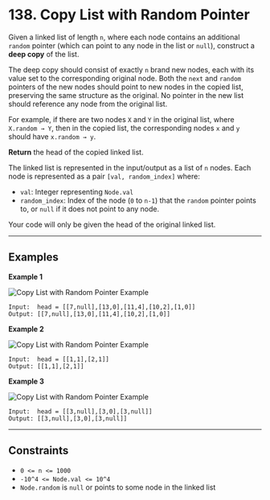 # 138. Copy List with Random Pointer

Given a linked list of length `n`, where each node contains an additional `random` pointer (which can point to any node in the list or `null`), construct a **deep copy** of the list.

The deep copy should consist of exactly `n` brand new nodes, each with its value set to the corresponding original node. Both the `next` and `random` pointers of the new nodes should point to new nodes in the copied list, preserving the same structure as the original. No pointer in the new list should reference any node from the original list.

For example, if there are two nodes `X` and `Y` in the original list, where `X.random → Y`, then in the copied list, the corresponding nodes `x` and `y` should have `x.random → y`.

**Return** the head of the copied linked list.

The linked list is represented in the input/output as a list of `n` nodes. Each node is represented as a pair `[val, random_index]` where:

- `val`: Integer representing `Node.val`
- `random_index`: Index of the node (`0` to `n-1`) that the `random` pointer points to, or `null` if it does not point to any node.

Your code will only be given the head of the original linked list.

---

## Examples

**Example 1**

![Copy List with Random Pointer Example](https://assets.leetcode.com/uploads/2019/12/18/e1.png)

```
Input:  head = [[7,null],[13,0],[11,4],[10,2],[1,0]]
Output: [[7,null],[13,0],[11,4],[10,2],[1,0]]
```

**Example 2**

![Copy List with Random Pointer Example](https://assets.leetcode.com/uploads/2019/12/18/e2.png)

```
Input:  head = [[1,1],[2,1]]
Output: [[1,1],[2,1]]
```

**Example 3**

![Copy List with Random Pointer Example](https://assets.leetcode.com/uploads/2019/12/18/e3.png)

```
Input:  head = [[3,null],[3,0],[3,null]]
Output: [[3,null],[3,0],[3,null]]
```

---

## Constraints

- `0 <= n <= 1000`
- `-10^4 <= Node.val <= 10^4`
- `Node.random` is `null` or points to some node in the linked list
